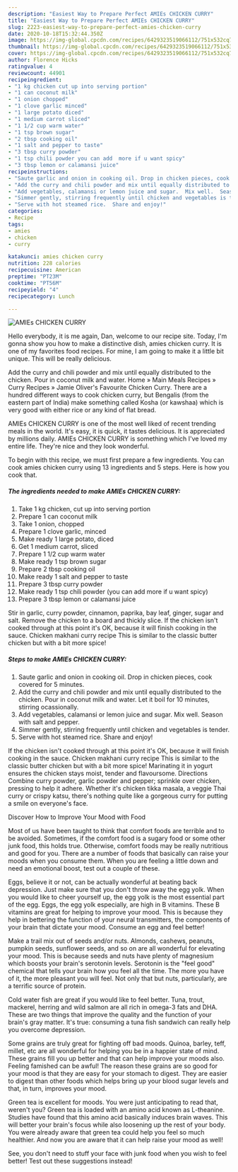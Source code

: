 ```yaml
---
description: "Easiest Way to Prepare Perfect AMIEs CHICKEN CURRY"
title: "Easiest Way to Prepare Perfect AMIEs CHICKEN CURRY"
slug: 2223-easiest-way-to-prepare-perfect-amies-chicken-curry
date: 2020-10-18T15:32:44.350Z
image: https://img-global.cpcdn.com/recipes/6429323519066112/751x532cq70/amies-chicken-curry-recipe-main-photo.jpg
thumbnail: https://img-global.cpcdn.com/recipes/6429323519066112/751x532cq70/amies-chicken-curry-recipe-main-photo.jpg
cover: https://img-global.cpcdn.com/recipes/6429323519066112/751x532cq70/amies-chicken-curry-recipe-main-photo.jpg
author: Florence Hicks
ratingvalue: 4
reviewcount: 44901
recipeingredient:
- "1 kg chicken cut up into serving portion"
- "1 can coconut milk"
- "1 onion chopped"
- "1 clove garlic minced"
- "1 large potato diced"
- "1 medium carrot sliced"
- "1 1/2 cup warm water"
- "1 tsp brown sugar"
- "2 tbsp cooking oil"
- "1 salt and pepper to taste"
- "3 tbsp curry powder"
- "1 tsp chili powder you can add  more if u want spicy"
- "3 tbsp lemon or calamansi juice"
recipeinstructions:
- "Saute garlic and onion in cooking oil. Drop in chicken pieces, cook covered for 5 minutes."
- "Add the curry and chili powder and mix until equally distributed to the chicken.  Pour in coconut milk and water.  Let it boil for 10 minutes, stirring ocassionally."
- "Add vegetables, calamansi or lemon juice and sugar.  Mix well.  Season with salt and pepper."
- "Simmer gently, stirring frequently until chicken and vegetables is tender."
- "Serve with hot steamed rice.  Share and enjoy!"
categories:
- Recipe
tags:
- amies
- chicken
- curry

katakunci: amies chicken curry 
nutrition: 228 calories
recipecuisine: American
preptime: "PT23M"
cooktime: "PT56M"
recipeyield: "4"
recipecategory: Lunch

---
```



![AMIEs CHICKEN CURRY](https://img-global.cpcdn.com/recipes/6429323519066112/751x532cq70/amies-chicken-curry-recipe-main-photo.jpg)

Hello everybody, it is me again, Dan, welcome to our recipe site. Today, I'm gonna show you how to make a distinctive dish, amies chicken curry. It is one of my favorites food recipes. For mine, I am going to make it a little bit unique. This will be really delicious.

Add the curry and chili powder and mix until equally distributed to the chicken. Pour in coconut milk and water. Home » Main Meals Recipes » Curry Recipes » Jamie Oliver&#39;s Favourite Chicken Curry. There are a hundred different ways to cook chicken curry, but Bengalis (from the eastern part of India) make something called Kosha (or kawshaa) which is very good with either rice or any kind of flat bread.

AMIEs CHICKEN CURRY is one of the most well liked of recent trending meals in the world. It's easy, it is quick, it tastes delicious. It is appreciated by millions daily. AMIEs CHICKEN CURRY is something which I've loved my entire life. They're nice and they look wonderful.


To begin with this recipe, we must first prepare a few ingredients. You can cook amies chicken curry using 13 ingredients and 5 steps. Here is how you cook that.

<!--inarticleads1-->

##### The ingredients needed to make AMIEs CHICKEN CURRY:

1. Take 1 kg chicken, cut up into serving portion
1. Prepare 1 can coconut milk
1. Take 1 onion, chopped
1. Prepare 1 clove garlic, minced
1. Make ready 1 large potato, diced
1. Get 1 medium carrot, sliced
1. Prepare 1 1/2 cup warm water
1. Make ready 1 tsp brown sugar
1. Prepare 2 tbsp cooking oil
1. Make ready 1 salt and pepper to taste
1. Prepare 3 tbsp curry powder
1. Make ready 1 tsp chili powder (you can add  more if u want spicy)
1. Prepare 3 tbsp lemon or calamansi juice


Stir in garlic, curry powder, cinnamon, paprika, bay leaf, ginger, sugar and salt. Remove the chicken to a board and thickly slice. If the chicken isn&#39;t cooked through at this point it&#39;s OK, because it will finish cooking in the sauce. Chicken makhani curry recipe This is similar to the classic butter chicken but with a bit more spice! 

<!--inarticleads2-->

##### Steps to make AMIEs CHICKEN CURRY:

1. Saute garlic and onion in cooking oil. Drop in chicken pieces, cook covered for 5 minutes.
1. Add the curry and chili powder and mix until equally distributed to the chicken.  Pour in coconut milk and water.  Let it boil for 10 minutes, stirring ocassionally.
1. Add vegetables, calamansi or lemon juice and sugar.  Mix well.  Season with salt and pepper.
1. Simmer gently, stirring frequently until chicken and vegetables is tender.
1. Serve with hot steamed rice.  Share and enjoy!


If the chicken isn&#39;t cooked through at this point it&#39;s OK, because it will finish cooking in the sauce. Chicken makhani curry recipe This is similar to the classic butter chicken but with a bit more spice! Marinating it in yogurt ensures the chicken stays moist, tender and flavoursome. Directions Combine curry powder, garlic powder and pepper; sprinkle over chicken, pressing to help it adhere. Whether it&#39;s chicken tikka masala, a veggie Thai curry or crispy katsu, there&#39;s nothing quite like a gorgeous curry for putting a smile on everyone&#39;s face. 

Discover How to Improve Your Mood with Food


Most of us have been taught to think that comfort foods are terrible and to be avoided. Sometimes, if the comfort food is a sugary food or some other junk food, this holds true. Otherwise, comfort foods may be really nutritious and good for you. There are a number of foods that basically can raise your moods when you consume them. When you are feeling a little down and need an emotional boost, test out a couple of these.

Eggs, believe it or not, can be actually wonderful at beating back depression. Just make sure that you don't throw away the egg yolk. When you would like to cheer yourself up, the egg yolk is the most essential part of the egg. Eggs, the egg yolk especially, are high in B vitamins. These B vitamins are great for helping to improve your mood. This is because they help in bettering the function of your neural transmitters, the components of your brain that dictate your mood. Consume an egg and feel better!

Make a trail mix out of seeds and/or nuts. Almonds, cashews, peanuts, pumpkin seeds, sunflower seeds, and so on are all wonderful for elevating your mood. This is because seeds and nuts have plenty of magnesium which boosts your brain's serotonin levels. Serotonin is the "feel good" chemical that tells your brain how you feel all the time. The more you have of it, the more pleasant you will feel. Not only that but nuts, particularly, are a terrific source of protein.

Cold water fish are great if you would like to feel better. Tuna, trout, mackerel, herring and wild salmon are all rich in omega-3 fats and DHA. These are two things that improve the quality and the function of your brain's gray matter. It's true: consuming a tuna fish sandwich can really help you overcome depression. 

Some grains are truly great for fighting off bad moods. Quinoa, barley, teff, millet, etc are all wonderful for helping you be in a happier state of mind. These grains fill you up better and that can help improve your moods also. Feeling famished can be awful! The reason these grains are so good for your mood is that they are easy for your stomach to digest. They are easier to digest than other foods which helps bring up your blood sugar levels and that, in turn, improves your mood.

Green tea is excellent for moods. You were just anticipating to read that, weren't you? Green tea is loaded with an amino acid known as L-theanine. Studies have found that this amino acid basically induces brain waves. This will better your brain's focus while also loosening up the rest of your body. You were already aware that green tea could help you feel so much healthier. And now you are aware that it can help raise your mood as well!

See, you don't need to stuff your face with junk food when you wish to feel better! Test out  these suggestions  instead!

